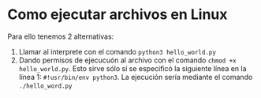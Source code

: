 # Como ejecutar archivos en Linux

Para ello tenemos 2 alternativas:
1. Llamar al interprete con el comando `python3 hello_world.py`
2. Dando permisos de ejecucuón al archivo con el comando `chmod +x hello_world.py`. Esto sirve sólo sí se especificó la siguiente línea en la línea 1: `#!usr/bin/env python3`. La ejecución sería mediante el comando `./hello_word.py`